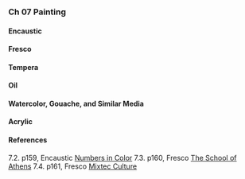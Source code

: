 ### Ch 07 Painting

#### Encaustic
#### Fresco
#### Tempera
#### Oil
#### Watercolor, Gouache, and Similar Media
#### Acrylic

#### References
7.2\. p159, Encaustic [Numbers in Color](https://www.pinterest.com/pin/361695413795867288/?lp=true)
7.3\. p160, Fresco [The School of Athens](https://en.wikipedia.org/wiki/The_School_of_Athens)
7.4\. p161, Fresco [Mixtec Culture](https://en.wikipedia.org/wiki/The_School_of_Athens)
